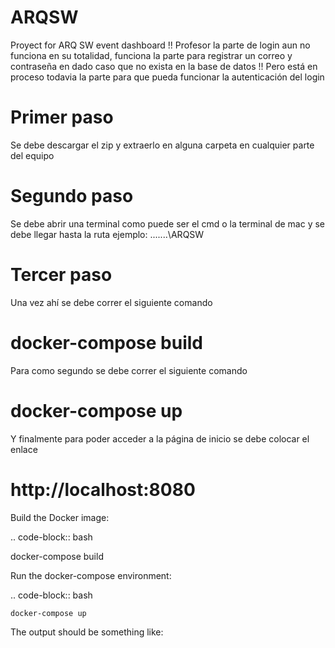 # ARQSW
Proyect for ARQ SW event dashboard 
!! Profesor la parte de login aun no funciona en su totalidad, funciona la parte para registrar un correo y contraseña en dado caso que no exista en la base de datos
!! Pero está en proceso todavia la parte para que pueda funcionar la autenticación del login

# Primer paso
Se debe descargar el zip y extraerlo en alguna carpeta en cualquier parte del equipo

# Segundo paso
Se debe abrir una terminal como puede ser el cmd o la terminal de mac y se debe llegar hasta la ruta ejemplo:
\...\..\..\ARQSW

# Tercer paso 
Una vez ahí se debe correr el siguiente comando

# docker-compose build # 

Para como segundo se debe correr el siguiente comando

# docker-compose up #

Y finalmente para poder acceder a la página de inicio se debe colocar el enlace 
# http://localhost:8080


Build the Docker image:

.. code-block:: bash

   docker-compose build

Run the docker-compose environment:

.. code-block:: bash

    docker-compose up

The output should be something like:
